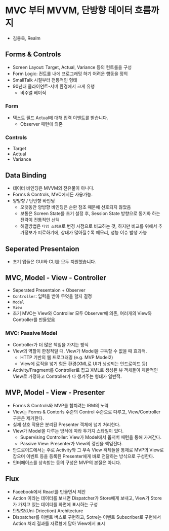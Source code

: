 # MVC 부터 MVVM, 단방향 데이터 흐름까지
- 김용욱, Realm

## Forms & Controls
- Screen Layout: Target, Actual, Variance 등의 컨트롤을 구성
- Form Logic: 컨트롤 내에 프로그래밍 하기 어려운 행동을 정의
- SmallTalk 시절부터 전통적인 형태
- 90년대 클라이언트-서버 환경에서 크게 유행
  - 비주얼 베이직

### Form
- 텍스트 필드 Actual에 대해 입력 이벤트를 받습니다.
  - Observer 패턴에 의존

### Controls
- Target
- Actual
- Variance

## Data Binding
- 데이터 바인딩은 MVVM의 전유물이 아니다.
- Forms & Controls, MVC에서든 사용가능.
- 양방향 / 단반향 바인딩
  - 오랫동안 양방향 바인딩은 순환 참조 때문에 선호되지 않았음
  - 보통은 Screen State를 초기 설정 후, Session State 방향으로 동기화 하는 전략이 전통적인 선택
  - 해결방법은 `타임 스탬프`로 변경 시점으로 비교하는 것, 하지만 비교를 위해서 추가정보가 피료하기에, 상태가 많아질수록 메모리, 성능 이슈 발생 가능

## Seperated Presentaion
- 초기 앱들은 GUI와 CLI를 모두 지원했습니다.

## MVC, Model - View - Controller
- Seperated Presentaion + Observer
- `Controller`: 입력을 받아 무엇을 할지 결정
- `Model`
- `View`
- 초기 MVC는 View와 Controller 모두 Observer에 의존, 여러개의 View와 Controller를 만들었음

### MVC: Passive Model
- Controller가 더 많은 책임을 가지는 방식
- View의 역할이 한정적일 때, View가 Model을 구독할 수 없을 때 효과적.
  - HTTP 기반의 웹 프로그래밍 (e.g. MVP Model2)
  - View에 로직을 넣기 힘든 환경(XML로 UI가 생성되는 안드로이드 등)
- Activity/Fragment를 Controller로 잡고 XML로 생성된 뷰 객체들이 제한적인 View로 가정하고 Controller가 다 챙겨주는 형태가 일반적.

## MVP, Model - View - Presenter
- Forms & Controls와 MVP를 합치려는 IBM의 노력
- View는 Forms & Contorls 수준의 Control 수준으로 다루고, View/Controller 구분은 제거한다.
- 실제 상호 작용은 분리된 Presenter 객체에 넘겨 처리한다.
- View가 Model을 다루는 방식에 따라 두가지 스타일이 있다.
  - Supervising Controller: View가 Model에서 옵저버 패턴을 통해 가져간다.
  - Passive View: Presenter가 View의 갱신을 책임진다.
- 안드로이드에서는 주로 Activity와 그 부속 View 객체들을 통채로 MVP의 View로 잡으며 이벤트 등을 등록된 Presenter에게 바로 전달하는 방식으로 구성한다.
- 인터페이스를 상속받는 등의 구성은 MVP의 본질은 아니다.

## Flux
- Facebook에서 React를 만들면서 제안
- Action 이라는 데이터를 보내면 Dispatcher가 Store에게 보내고, View가 Store가 가지고 있는 데이터를 화면에 표시하는 구성
- 단방향(Uni-Driection) Architecture
- Dispatcher를 이벤트 버스로 구현하고, Sotre는 이벤트 Subscriber로 구현해서 Action 처리 결과를 자료형에 담아 View에서 표시
